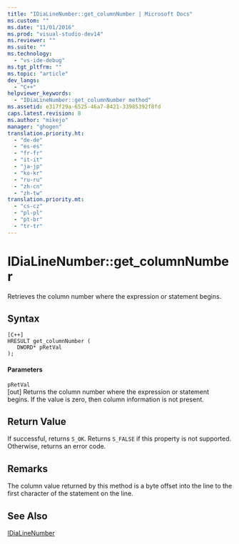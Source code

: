 ```yaml
---
title: "IDiaLineNumber::get_columnNumber | Microsoft Docs"
ms.custom: ""
ms.date: "11/01/2016"
ms.prod: "visual-studio-dev14"
ms.reviewer: ""
ms.suite: ""
ms.technology: 
  - "vs-ide-debug"
ms.tgt_pltfrm: ""
ms.topic: "article"
dev_langs: 
  - "C++"
helpviewer_keywords: 
  - "IDiaLineNumber::get_columnNumber method"
ms.assetid: e317f29a-6525-46a7-8421-33985392f8fd
caps.latest.revision: 8
ms.author: "mikejo"
manager: "ghogen"
translation.priority.ht: 
  - "de-de"
  - "es-es"
  - "fr-fr"
  - "it-it"
  - "ja-jp"
  - "ko-kr"
  - "ru-ru"
  - "zh-cn"
  - "zh-tw"
translation.priority.mt: 
  - "cs-cz"
  - "pl-pl"
  - "pt-br"
  - "tr-tr"
---
```

# IDiaLineNumber::get_columnNumber
Retrieves the column number where the expression or statement begins.  
  
## Syntax  
  
```  
[C++]  
HRESULT get_columnNumber (   
   DWORD* pRetVal  
);  
```  
  
#### Parameters  
 `pRetVal`  
 [out] Returns the column number where the expression or statement begins. If the value is zero, then column information is not present.  
  
## Return Value  
 If successful, returns `S_OK`. Returns `S_FALSE` if this property is not supported. Otherwise, returns an error code.  
  
## Remarks  
 The column value returned by this method is a byte offset into the line to the first character of the statement on the line.  
  
## See Also  
 [IDiaLineNumber](../../debugger/debug-interface-access/idialinenumber.md)